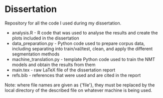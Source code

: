 # Dissertation
Repository for all the code I used during my dissertation.

* analysis.R - R code that was used to analyse the results and create the plots included in the dissertation
* data_preparation.py - Python code used to prepare corpus data, including separating into train/val/test, clean, and apply the different segmentation methods
* machine_translation.py - template Python code used to train the NMT models and obtain the results from them
* main.tex - raw LaTeX file of the dissertation report
* refs.bib - references that were used and are cited in the report


Note: where file names are given as {'file'}, they must be replaced by the local directory of the described file on whatever machine is being used.
